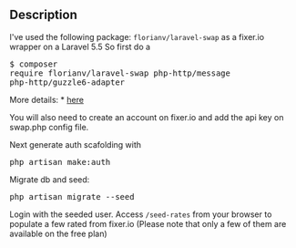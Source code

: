 ## Description

I've used the following package: <code>florianv/laravel-swap</code> as a fixer.io wrapper on a Laravel 5.5
So first do a <pre>$ composer require florianv/laravel-swap php-http/message php-http/guzzle6-adapter</pre>

More details: * <a href="https://github.com/florianv/laravel-swap" target="_blank">here</a>

You will also need to create an account on fixer.io and add the api key on swap.php config file. 

Next generate auth scafolding with <pre>php artisan make:auth</pre>
Migrate db and seed: <pre>php artisan migrate --seed</pre>

Login with the seeded user.
Access <code>/seed-rates</code> from your browser to populate a few rated from fixer.io (Please note that only a few of them are available on the free plan)
